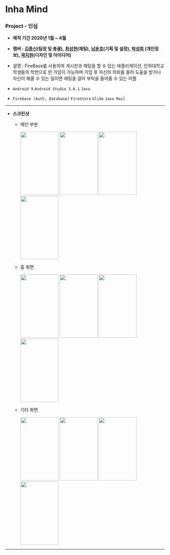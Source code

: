 # **Inha Mind**

### Project - 인심

- **제작 기간 2020년 1월 ~ 4월**

- **멤버 : [김종신](https://github.com/JJJoonngg)(팀장 및 총괄), [최성현](https://github.com/sung96387)(채팅), [남윤호](https://github.com/Bucoco)(기획 및 설정), [박성희](https://github.com/ParkSungHee) (개인정보), [곽지원](https://github.com/jiwon1217)(디자인 및 아이디어)**

  

- 설명 : FireBase를 사용하여 게시판과 채팅을 할 수 있는 애플리케이션, 인하대학교 학생들의 학번으로 만 가입이 가능하며 가입 후 자신의 의뢰를 올려 도움을 받거나 자신이 해줄 수 있는 일이면 채팅을 걸어 부탁을 들어줄 수 있는 어플


- `Android 9` `Android Studio 3.6.1` `Java`

- `Firebase (Auth, Database)` `FireStore` `Glide` `Java Mail` 

------

- **스크린샷**

  - 메인 부분

    <img width = "120" height = "200" src ="https://user-images.githubusercontent.com/52276038/79721738-d3449980-831d-11ea-9a45-a7750287cfd0.png">  <img width = "120" height = "200" src ="https://user-images.githubusercontent.com/52276038/79721741-d6d82080-831d-11ea-8233-44d8a807b294.png">  <img width = "120" height = "200" src ="https://user-images.githubusercontent.com/52276038/79721742-d770b700-831d-11ea-992c-ef1a63462b3a.png">  <img width = "120" height = "200" src ="https://user-images.githubusercontent.com/52276038/79721743-d8094d80-831d-11ea-9268-64f320a4c0b9.png">

  - 홈 화면

    <img width = "120" height = "200" src ="https://user-images.githubusercontent.com/52276038/79721935-29b1d800-831e-11ea-9709-af762b2ebc02.png">  <img width = "120" height = "200" src ="https://user-images.githubusercontent.com/52276038/79721943-2cacc880-831e-11ea-9bba-590af2365124.png">  <img width = "120" height = "200" src ="https://user-images.githubusercontent.com/52276038/79721948-2dddf580-831e-11ea-8bda-2c61f032f71d.png">  <img width = "120" height = "200" src ="https://user-images.githubusercontent.com/52276038/79721949-2e768c00-831e-11ea-8b60-bc7842bd7714.png">

  - 기타 화면

    <img width = "120" height = "200" src ="https://user-images.githubusercontent.com/52276038/79722220-9f1da880-831e-11ea-8550-0fd530a867e3.png">  <img width = "120" height = "200" src ="https://user-images.githubusercontent.com/52276038/79722235-a5138980-831e-11ea-9718-963a18b8f1eb.png">  <img width = "120" height = "200" src ="https://user-images.githubusercontent.com/52276038/79722242-a6dd4d00-831e-11ea-86f3-703bbf13a3d2.png">  <img width = "120" height = "200" src ="https://user-images.githubusercontent.com/52276038/79722245-a775e380-831e-11ea-9ec9-aa62f48a6a1b.png">

------

